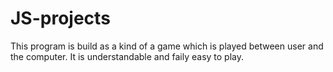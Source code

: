 # JS-projects

This program is build as a kind of a game which is played between user and the computer.
It is understandable and faily easy to play.
